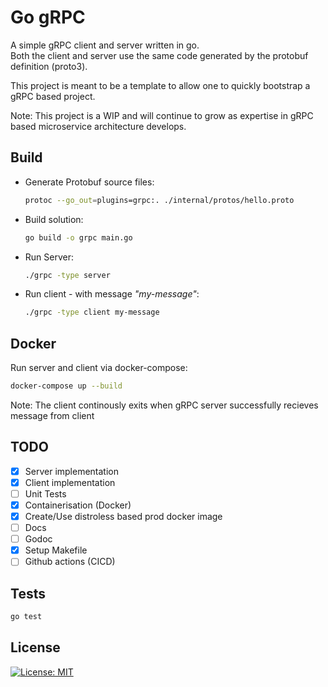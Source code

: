 # Go gRPC

A simple gRPC client and server written in go.\
Both the client and server use the same code generated by the protobuf definition (proto3).

This project is meant to be a template to allow one to quickly bootstrap a gRPC based project.

Note: This project is a WIP and will continue to grow as expertise in gRPC based microservice architecture develops.

## Build

- Generate Protobuf source files:

  ```sh
  protoc --go_out=plugins=grpc:. ./internal/protos/hello.proto
  ```

- Build solution:

  ```sh
  go build -o grpc main.go
  ```

- Run Server:

  ```sh
  ./grpc -type server
  ```

- Run client - with message _"my-message"_:

  ```sh
  ./grpc -type client my-message
  ```

## Docker

Run server and client via docker-compose:

  ```sh
  docker-compose up --build
  ```

Note: The client continously exits when gRPC server successfully recieves message from client

## TODO

- [x] Server implementation
- [x] Client implementation
- [ ] Unit Tests
- [x] Containerisation (Docker)
- [x] Create/Use distroless based prod docker image
- [ ] Docs
- [ ] Godoc
- [x] Setup Makefile
- [ ] Github actions (CICD)

## Tests

  ```sh
  go test
  ```

## License

[![License: MIT](https://img.shields.io/badge/License-MIT-yellow.svg)](https://opensource.org/licenses/MIT)
